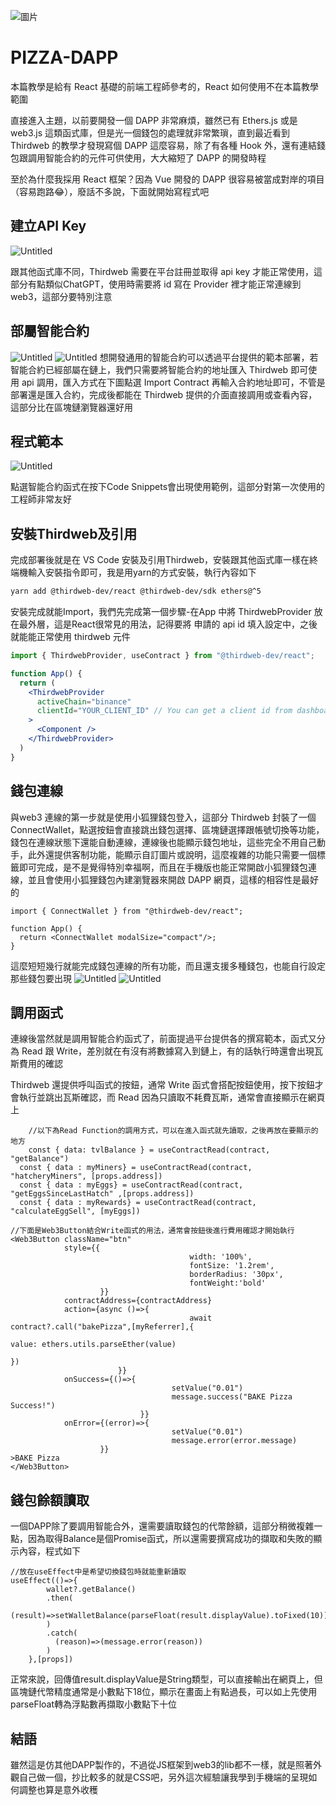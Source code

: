 ![圖片](https://github.com/kevintsai1202/PIZZA-DAPP/assets/12706683/81316d92-47db-46af-b176-03b81ab25216)
# PIZZA-DAPP
本篇教學是給有 React 基礎的前端工程師參考的，React 如何使用不在本篇教學範圍

直接進入主題，以前要開發一個 DAPP 非常麻煩，雖然已有 Ethers.js 或是 web3.js 這類函式庫，但是光一個錢包的處理就非常繁瑣，直到最近看到 Thirdweb 的教學才發現寫個 DAPP 這麼容易，除了有各種 Hook 外，還有連結錢包跟調用智能合約的元件可供使用，大大縮短了 DAPP 的開發時程

至於為什麼我採用 React 框架？因為 Vue 開發的 DAPP 很容易被當成對岸的項目（容易跑路😂），廢話不多說，下面就開始寫程式吧

## 建立API Key
![Untitled](https://github.com/kevintsai1202/PIZZA-DAPP/assets/12706683/2ac03541-f576-4585-b70f-422074aac859)

跟其他函式庫不同，Thirdweb 需要在平台註冊並取得 api key 才能正常使用，這部分有點類似ChatGPT，使用時需要將 id 寫在 Provider 裡才能正常連線到 web3，這部分要特別注意

## 部屬智能合約
![Untitled](https://github.com/kevintsai1202/PIZZA-DAPP/assets/12706683/047ca013-2b3e-44cf-900f-246595f9eb94)
![Untitled](https://github.com/kevintsai1202/PIZZA-DAPP/assets/12706683/7c0ef80f-89a0-4896-bf01-2f8f636468d9)
想開發通用的智能合約可以透過平台提供的範本部署，若智能合約已經部屬在鏈上，我們只需要將智能合約的地址匯入 Thirdweb 即可使用 api 調用，匯入方式在下圖點選 Import Contract 再輸入合約地址即可，不管是部署還是匯入合約，完成後都能在 Thirdweb 提供的介面直接調用或查看內容，這部分比在區塊鏈瀏覽器還好用

## 程式範本
![Untitled](https://github.com/kevintsai1202/PIZZA-DAPP/assets/12706683/61d5d9c6-645a-4def-9943-6cdec0c678a8)

點選智能合約函式在按下Code Snippets會出現使用範例，這部分對第一次使用的工程師非常友好

## 安裝Thirdweb及引用

完成部署後就是在 VS Code 安裝及引用Thirdweb，安裝跟其他函式庫一樣在終端機輸入安裝指令即可，我是用yarn的方式安裝，執行內容如下

```bash
yarn add @thirdweb-dev/react @thirdweb-dev/sdk ethers@^5
```

安裝完成就能Import，我們先完成第一個步驟-在App 中將 ThirdwebProvider 放在最外層，這是React很常見的用法，記得要將 申請的 api id 填入設定中，之後就能能正常使用 thirdweb 元件

```jsx
import { ThirdwebProvider, useContract } from "@thirdweb-dev/react";

function App() {
  return (
    <ThirdwebProvider 
      activeChain="binance" 
      clientId="YOUR_CLIENT_ID" // You can get a client id from dashboard settings
    >
      <Component />
    </ThirdwebProvider>
  )
}
```

## 錢包連線

與web3 連線的第一步就是使用小狐狸錢包登入，這部分 Thirdweb 封裝了一個 ConnectWallet，點選按鈕會直接跳出錢包選擇、區塊鏈選擇跟帳號切換等功能，錢包在連線狀態下還能自動連線，連線後也能顯示錢包地址，這些完全不用自己動手，此外還提供客制功能，能顯示自訂圖片或說明，這麼複雜的功能只需要一個標籤即可完成，是不是覺得特別幸福啊，而且在手機版也能正常開啟小狐狸錢包連線，並且會使用小狐狸錢包內建瀏覽器來開啟 DAPP 網頁，這樣的相容性是最好的

```tsx
import { ConnectWallet } from "@thirdweb-dev/react";

function App() {
  return <ConnectWallet modalSize="compact"/>;
}
```
這麼短短幾行就能完成錢包連線的所有功能，而且還支援多種錢包，也能自行設定那些錢包要出現
![Untitled](https://github.com/kevintsai1202/PIZZA-DAPP/assets/12706683/2e7e941a-a6b6-46c3-b1d5-04d64b89c188)
![Untitled](https://github.com/kevintsai1202/PIZZA-DAPP/assets/12706683/1b7e9165-b1cd-4081-b0c8-ae8a4d79e4de)


## 調用函式

連線後當然就是調用智能合約函式了，前面提過平台提供各的撰寫範本，函式又分為 Read 跟 Write，差別就在有沒有將數據寫入到鏈上，有的話執行時還會出現瓦斯費用的確認

Thirdweb 還提供呼叫函式的按鈕，通常 Write 函式會搭配按鈕使用，按下按鈕才會執行並跳出瓦斯確認，而 Read 因為只讀取不耗費瓦斯，通常會直接顯示在網頁上

```tsx
	//以下為Read Function的調用方式，可以在進入函式就先讀取，之後再放在要顯示的地方
	const { data: tvlBalance } = useContractRead(contract, "getBalance")
  const { data : myMiners} = useContractRead(contract, "hatcheryMiners", [props.address])
  const { data : myEggs} = useContractRead(contract, "getEggsSinceLastHatch" ,[props.address])
  const { data : myRewards} = useContractRead(contract, "calculateEggSell", [myEggs])
```

```tsx
//下面是Web3Button結合Write函式的用法，通常會按鈕後進行費用確認才開始執行
<Web3Button className="btn"
            style={{  
										width: '100%', 
										fontSize: '1.2rem', 
										borderRadius: '30px', 
										fontWeight:'bold'
	                }}
            contractAddress={contractAddress}
            action={async ()=>{
				                        await contract?.call("bakePizza",[myReferrer],{
													                        value: ethers.utils.parseEther(value)
															                      })
		                }}
            onSuccess={()=>{
			                        setValue("0.01")
			                        message.success("BAKE Pizza Success!")
			                 }}
            onError={(error)=>{
			                        setValue("0.01")
			                        message.error(error.message)
                    }}
>BAKE Pizza
</Web3Button>
```

## 錢包餘額讀取

一個DAPP除了要調用智能合外，還需要讀取錢包的代幣餘額，這部分稍微複雜一點，因為取得Balance是個Promise函式，所以還需要撰寫成功的擷取和失敗的顯示內容，程式如下

```tsx
//放在useEffect中是希望切換錢包時就能重新讀取
useEffect(()=>{
        wallet?.getBalance()
        .then(
          (result)=>setWalletBalance(parseFloat(result.displayValue).toFixed(10))
        )
        .catch(
          (reason)=>(message.error(reason))
        )
    },[props])
```

正常來說，回傳值result.displayValue是String類型，可以直接輸出在網頁上，但區塊鏈代幣精度通常是小數點下18位，顯示在畫面上有點過長，可以如上先使用parseFloat轉為浮點數再擷取小數點下十位

## 結語

雖然這是仿其他DAPP製作的，不過從JS框架到web3的lib都不一樣，就是照著外觀自己做一個，抄比較多的就是CSS吧，另外這次經驗讓我學到手機端的呈現如何調整也算是意外收穫
